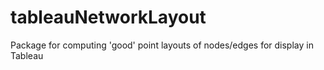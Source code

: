 # tableauNetworkLayout
Package for computing 'good' point layouts of nodes/edges for display in Tableau
